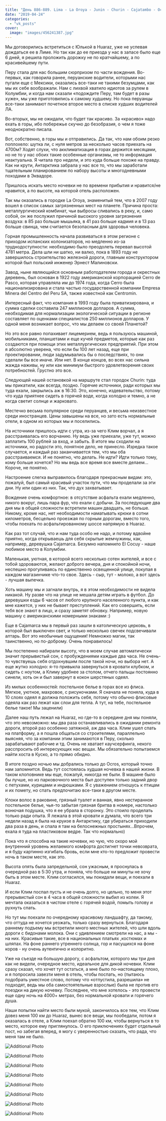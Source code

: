 ```yaml
---
title: "День 886-889. Lima - La Oroya - Junin - Churin - Cajatambo - Ocros - Huaraz"
date: "2019-04-24"
categories: 
  - "vk_posts"
cover:
  image: "images/456241387.jpg"
---
```


Мы договорились встретиться с Юлькой в Huaraz, уже не успевая дождаться ее в Лиме. Но так как до ее приезда у нас в запасе было еще 6 дней, я решила проложить дорожку не по кратчайшему, а по красивейшему пути.

<!--more-->

Перу стала для нас большим сюрпризом по части вождения. Во-первых, как говорила ранее, перуанские водители, которыми нас пугали еще с Мексики, оказались все-таки не такими безумцами, как мы их себе воображали. Нам с лихвой хватило идиотов за рулем в Колумбии, и когда нам сказали «подождите Перу, там будет в разы хуже», мы уже приготовились к самому худшему. Но пока перуанцы все-таки занимают почетное второе место в списке худших водителей ЛА.

Во-вторых, мы не ожидали, что будет так красиво. За «красиво» надо ехать в горы, ибо побережье скучно до безобразия, о чем я тоже неоднократно писала.

Вот, собственно, в горы мы и отправились. Да так, что нам обоим резко поплохело: шутка ли, с нуля метров за несколько часов приехать на 4700м? Ходят слухи, что акклиматизация в горах держится месяцами, но не то у нас обоих такие особенные организмы, не то информация неактуальна. Я читала про недели, и это куда больше похоже на правду. Как ни крути, Антарктика забрала у нас все то, что мы заработали тщательным планированием по набору высоты и многодневными походами в Эквадоре.

Пришлось искать место ночевки не по времени прибытия и нравится/не нравится, а по высоте, на которой отель расположен.

Так мы оказались в городке La Oroya, знаменитый тем, что в 2007 году вошел в список самых загрязненных мест на планете. Причина проста: металлургический комбинат, чьи выбросы сливались в реку, и, само собой, он же послужил причиной высокого уровня загрязнения воздуха: в 85 раз больше мышьяка, в 41 раз больше кадмия и в 13 раз больше свинца, чем считается безопасным для здоровья человека.

Горная промышленность начала развиваться в этом регионе с приходом испанских колонизаторов, но медленно из-за труднодоступности: необходимо было преодолеть перевал высотой 4781 метра. Дела шли ни шатко, ни валко, пока в 1893 году не завершилось строительство железной дороги, главным конструктором которой был польский инженер Эрнест Малиновски.

Завод, ныне являющийся основным работодателем города и окрестных деревень, был основан в 1922 году американской корпорацией Cerro de Pasco, которая управляла им до 1974 года, когда Cerro была национализирована и стала частью государственной компании Empresa Minera del Centro del Peru SA, также известной как Centromin.

Интересный факт, что компания в 1993 году была приватизирована, и сумма сделки составила 247 миллионов долларов. А сумма, необходимая для нормализации экологической ситуации в регионе составляет по оценками специалистов 250 миллионов долларов. У одной меня возникает вопрос, что мы делаем со своей Планетой?

Но это все равно попахивает лицемерием, ведь я пользуюсь машиной, мобильниками, планшетами и еще кучей предметов, которые как раз создаются при помощи этих металлургических предприятий. При этом я абсолютно уверена, что если бы 100 лет назад, еще при проектировании, люди задумывались бы о последствиях, то они сделали бы все иначе. Или нет. В конце концов, во всех нас сильна жажда наживы, ну или как минимум быстрого удовлетворения своих потребностей. Грустно это все.

Следующей нашей остановкой на маршруте стал городок Churin: туда мы прикатили, как всегда, поздно. Горячие источники, ради которых мы туда ехали, закрылись аж в 16:30. Это, конечно, издевательство, потому что куда приятнее сидеть в горячей воде, когда холодно и темно, а не когда светит солнце и жарковато.

Местечко весьма популярное среди перуанцев, и весьма неизвестное среди иностранцев. Цены завышены на все, но зато есть нормальные отели, в одном из которых мы и поселились.

На источники пришлось идти с утра, из-за чего Клим ворчал, а я расстраивалась его ворчанию. Ну ведь уже приехали, уже тут, можно заплатить 100 рублей за вход, и забыть. В итоге мы сходили на источники, но радости это, понятное дело, не принесло. Изредка такое случается, и каждый раз заканчивается тем, что мы оба расстраиваемся. И не понятно, что делать. Не идти? Идти только тому, кому больше хочется? Но мы ведь все время все вместе делаем…Короче, не понятно.

Настроение слегка выправилось благодаря прекрасным видам: это, пожалуй, был самый красивый участок пути, что мы проделали за эти дни. Ну или один из них. Так, что дух захватывает.

Вождение очень комфортное: в отсутствие асфальта ехали медленно, никого вокруг, лишь пара фур, что ехали с добычи. За последующие два дня мы в общей сложности встретили машин двадцать, не больше. Никому, кроме нас, нет необходимости наматывать крюки в сотни километров, бесцельно проезжая по горным дорогам, вместо того, чтобы поехать по асфальтированному шоссе напрямую в Huaraz.

Как раз тот случай, что и нам туда особо не надо, и потому вдвойне приятно, когда открываешь для себя скрытые жемчужины, как, например, деревушка Cajamarca. Безумно напомнило El Cocuy - наше любимое место в Колумбии.

Маленькая, уютная, в которой всего несколько сотен жителей, и все с тобой здороваются, желают доброго вечера, дня и спокойной ночи, неспешно прогуливаясь по единственно освещенной улице, покупая в каждом магазинчике что-то свое. Здесь - сыр, тут - молоко, а вот здесь - лучшая выпечка.

Хоть машину мы и загнали внутрь, я в этом необходимости не видела никакой. Ну разве что на улице не мешала детям играть в футбол. До деревушки езды 6 часов от любого крупного населенного пункта, и как мне кажется, у них не бывает преступлений. Как его совершить, если тебя все знают в лицо, и сразу заметят обновку. Например, новую машину с американскими номерными знаками :)

Еще в Cajamarca мы в первый раз зашли в католическую церковь, в которой был выключен свет, и только несколько свечек подсвечивали алтарь. Вот это необычные ощущения! Немножко магии, так таинственно, но по-доброму. Очень понравилось!

Мы постепенно набирали высоту, что в моем случае автоматически значит прерывистый сон, с пробуждениями каждые два часа. Не очень-то чувствуешь себя отдохнувшим после такой ночи, но выбора нет. А еще жутко холодно: я-то привыкла завернуться в кровати клубком, и сидеть с ноутом, а Климу удобнее за столом, отчего пальцы постоянно синели, хоть он и был завернут в кокон шерстяных одеял.

Из милых особенностей: постельное белье в горах все из флиса. Мягкое, уютное, махровое, с рисуночками. Я сначала не поняла, куда в 10 слоях одеял я должна положить себя, потому что обычно флисовые одеяла как раз лежат как слои для тепла. А тут, на тебе, постельное белье такое! Мы заценили)

Далее наш путь лежал на Huaraz, но где-то в середине дня мы поняли, что это невозможно: мы два раза останавливались в ожидании ремонта дороги, второй раз особенно затяжной, аж два часа. Клим ушел спать на платформу, а я пошла общаться со строителями, параллельно выясняя, что за компании этим занимаются в Перу, сколько зарабатывают рабочие и тд. Очень не хватает каучсерфинга, некого расспросить об интересующих нас вещах. Мы обязательно попытаемся найти хоста в Куско, а то прямо обидно.

В итоге поздно ночью мы добрались только до Ocros, который точно нам запомнится. Ведь тут состоялась худшая ночевка в нашей жизни. В таком клоповнике мы еще, пожалуй, никогда не были. В машине было бы лучше, но из парковочного места был доступен только задний двор с петухами, курицами и индюшками. Я с уважением отношусь к птицам и их помету, но спать предпочитаю все-таки в другом месте.

Клоки волос в раковине, грязный туалет и ванная, явно нестиранное постельное белье, чья-то забытая грязная бритва в номере, настолько вонючая подушка, что я ее убрала в сторонку. Это стоило проделать только ради опыта. Я лежала в этой кровати и думала, что всего три недели назад я была на круизе в Антарктику, где убираться приходили два раза в день, и спала я там на белоснежных простынях…Впрочем, ехала я туда на пластиковом ведре. Так что нормально)

Пока что я способна на такие ночевки, но чую, что скоро мой внутренний уровень желаемого комфорта достигнет точки невозврата, и я буду картинно изгибать бровь, если мне кто-то предложит провести ночь в таком месте, как это.

Высота опять была запредельной, сон ужасным, я проснулась в очередной раз в 5:30 утра, и поняла, что больше ни минуты не хочу быть в этом месте. Клим согласился, мы покидали вещи, и поехали в Huaraz.

И если Клим поспал пусть и не очень долго, но цельно, то меня этот прерывистый сон в 4 часа в общей сложности выбил из колеи. Я мечтала оказаться в чистом отеле с горячей водой, помыть голову и рухнуть спать.

Но тут мы поехали по очередному красивому ландшафту, да такому, что оттуда не хочется уезжать, только сразу вернуться. Благодаря раннему подъему мы встретили много местных жителей, что шли вдоль дороги с бидонами молока. Они с удивлением смотрели на нас, а мы - на них. Красивые такие, все в национальных платьях ,костюмах и шляпах. На фоне раннего утреннего солнца, гор и пасущихся на фоне коров - ну очень аутентично и колоритно.

Уже на съезде на большую дорогу, с асфальтом, которого мы три дня как не видели, очередное место, идеальное для дикой ночевки. Клим сразу сказал, что хочет тут остаться, а мне было по-настоящему плохо, и я попросила завезти меня в отель, чтобы поспать, но (пытаюсь подобрать уместное слово, потому что «отпустила, разрешила» не подходят, ведь мы оба самостоятельные взрослые) была не против его поездки на дикую ночевку. Последнее, что мне хотелось - это провести еще одну ночь на 4000+ метрах, без нормальной кровати и горячего душа.

Наши попытки найти место были мукой, закончилось все тем, что Клим довез меня 100 км до Huaraz, вынес все вещи, мы пообедали, потом я оказалась в отеле, а Клим поехал обратно 100 км, чтобы вернуться в то место, которое ему приглянулось. О его приключениях будет отдельный пост, но забегая вперед, я могу с уверенностью сказать, что рада, что меня там не было.

![Additional Photo](https://vodpop.ru/wp-content/uploads/2023/07/456241388.jpg)

![Additional Photo](https://vodpop.ru/wp-content/uploads/2023/07/456241389.jpg)

![Additional Photo](https://vodpop.ru/wp-content/uploads/2023/07/456241390.jpg)

![Additional Photo](https://vodpop.ru/wp-content/uploads/2023/07/456241391.jpg)

![Additional Photo](https://vodpop.ru/wp-content/uploads/2023/07/456241392.jpg)

![Additional Photo](https://vodpop.ru/wp-content/uploads/2023/07/456241393.jpg)

![Additional Photo](https://vodpop.ru/wp-content/uploads/2023/07/456241394.jpg)

![Additional Photo](https://vodpop.ru/wp-content/uploads/2023/07/456241395.jpg)
